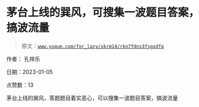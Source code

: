 # 茅台上线的巽风，可搜集一波题目答案，搞波流量

> 原文：[`www.yuque.com/for_lazy/xkrm14/rkn7fdns3fsgxdfq`](https://www.yuque.com/for_lazy/xkrm14/rkn7fdns3fsgxdfq)

作者： 孔祥乐 

日期：2023-01-05 

点赞数：13 

茅台上线的巽风，答题题目着实恶心，可以搜集一波题目答案，搞波流量 

